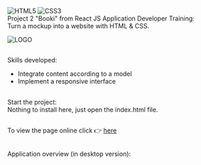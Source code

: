 ![HTML5](https://img.shields.io/badge/html5-%23E34F26.svg?style=for-the-badge&logo=html5&logoColor=white)
![CSS3](https://img.shields.io/badge/css3-%231572B6.svg?style=for-the-badge&logo=css3&logoColor=white)<br/>
Project 2 "Booki" from React JS Application Developer Training:<br/>
Turn a mockup into a website with HTML & CSS.

![LOGO](./images/Booki.png)<br/>
##
Skills developed:
- Integrate content according to a model
- Implement a responsive interface
##
Start the project:<br/>
Nothing to install here, just open the index.html file.
##
To view the page online click  :point_right: [here](https://cla31.github.io/Projet-2-OCR/)
##
Application overview  (in desktop version):
